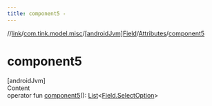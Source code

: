 ```yaml
---
title: component5 -
---
```

//[link](../../../index.md)/[com.tink.model.misc](../../index.md)/[[androidJvm]Field](../index.md)/[Attributes](index.md)/[component5](component5.md)



# component5  
[androidJvm]  
Content  
operator fun [component5](component5.md)(): [List](https://kotlinlang.org/api/latest/jvm/stdlib/kotlin.collections/-list/index.html)<[Field.SelectOption](../-select-option/index.md)>  



